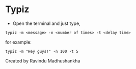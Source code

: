 # Typiz

- Open the terminal and just type,
```
typiz -m <message> -n <number of times> -t <delay time>
```
for example:
```
typiz -m "Hey guys!" -n 100 -t 5
```

Created by Ravindu Madhushankha
